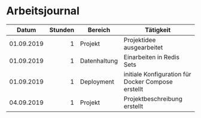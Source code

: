 # Arbeitsjournal

| Datum      | Stunden | Bereich      | Tätigkeit                                          |
|------------|--------:|--------------|----------------------------------------------------|
| 01.09.2019 |       1 | Projekt      | Projektidee ausgearbeitet                          |
| 01.09.2019 |       1 | Datenhaltung | Einarbeiten in Redis Sets                          |
| 01.09.2019 |       1 | Deployment   | initiale Konfiguration für Docker Compose erstellt |
| 04.09.2019 |       1 | Projekt      | Projektbeschreibung erstellt                       |
